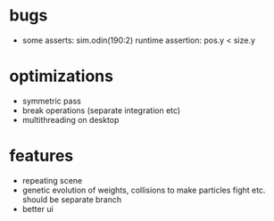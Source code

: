 # bugs
- some asserts: sim.odin(190:2) runtime assertion: pos.y < size.y

# optimizations
- symmetric pass
- break operations (separate integration etc)
- multithreading on desktop

# features
- repeating scene
- genetic evolution of weights, collisions to make particles fight etc. should be separate branch
- better ui